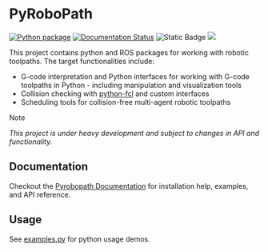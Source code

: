 # PyRoboPath
[![Python package](https://github.com/alexarbogast/pyrobopath/actions/workflows/build.yml/badge.svg)](https://github.com/alexarbogast/pyrobopath/actions/workflows/build.yml)
[![Documentation Status](https://readthedocs.org/projects/pyrobopath/badge/?version=latest)](https://pyrobopath.readthedocs.io/en/latest/?badge=latest)
![Static Badge](https://img.shields.io/badge/Python-3.8%2B-blue?logo=python&logoColor=white)
![](https://www.python.org/)


This project contains python and ROS packages for working with robotic
toolpaths. The target functionalities include:
* G-code interpretation and Python interfaces for working with G-code toolpaths
  in Python - including manipulation and visualization tools
* Collision checking with
  [python-fcl](https://github.com/BerkeleyAutomation/python-fcl) and custom
  interfaces
* Scheduling tools for collision-free multi-agent robotic toolpaths

> [!NOTE]
> _This project is under heavy development and subject to changes in API and functionality._ 

## Documentation
Checkout the [Pyrobopath
Documentation](https://pyrobopath.readthedocs.io/en/latest/) for installation
help, examples, and API reference. 


## Usage
See [examples.py](./examples/examples.py) for python usage demos.
